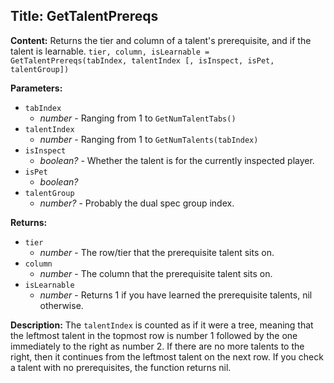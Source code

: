 ## Title: GetTalentPrereqs

**Content:**
Returns the tier and column of a talent's prerequisite, and if the talent is learnable.
`tier, column, isLearnable = GetTalentPrereqs(tabIndex, talentIndex [, isInspect, isPet, talentGroup])`

**Parameters:**
- `tabIndex`
  - *number* - Ranging from 1 to `GetNumTalentTabs()`
- `talentIndex`
  - *number* - Ranging from 1 to `GetNumTalents(tabIndex)`
- `isInspect`
  - *boolean?* - Whether the talent is for the currently inspected player.
- `isPet`
  - *boolean?*
- `talentGroup`
  - *number?* - Probably the dual spec group index.

**Returns:**
- `tier`
  - *number* - The row/tier that the prerequisite talent sits on.
- `column`
  - *number* - The column that the prerequisite talent sits on.
- `isLearnable`
  - *number* - Returns 1 if you have learned the prerequisite talents, nil otherwise.

**Description:**
The `talentIndex` is counted as if it were a tree, meaning that the leftmost talent in the topmost row is number 1 followed by the one immediately to the right as number 2. If there are no more talents to the right, then it continues from the leftmost talent on the next row.
If you check a talent with no prerequisites, the function returns nil.